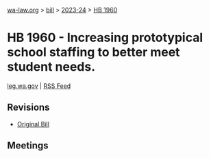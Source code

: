 [wa-law.org](/) > [bill](/bill/) > [2023-24](/bill/2023-24/) > [HB 1960](/bill/2023-24/hb/1960/)

# HB 1960 - Increasing prototypical school staffing to better meet student needs.
[leg.wa.gov](https://app.leg.wa.gov/billsummary?BillNumber=1960&Year=2023&Initiative=false) | [RSS Feed](./rss.xml)

## Revisions
* [Original Bill](1/)

## Meetings